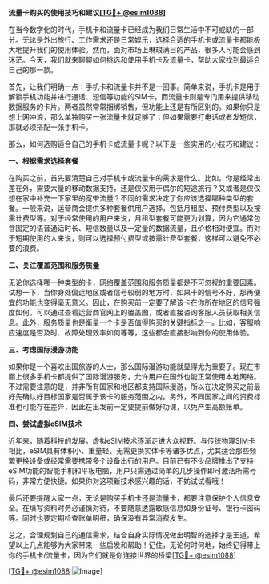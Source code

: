 **流量卡购买的使用技巧和建议[[TG💪+ @esim1088](https://t.me/s/esim1088)]**

在当今数字化的时代，手机卡和流量卡已经成为我们日常生活中不可或缺的一部分。无论是外出旅行、工作需求还是日常娱乐，选择合适的手机卡或流量卡都能极大地提升我们的使用体验。然而，面对市场上琳琅满目的产品，很多人可能会感到迷茫。今天，我们就来聊聊如何挑选和使用手机卡及流量卡，帮助大家找到最适合自己的那一款。

首先，让我们明确一点：手机卡和流量卡并不是一回事。简单来说，手机卡是用于解锁手机功能并进行通话、短信等功能的SIM卡，而流量卡则是专门用来提供移动数据服务的卡片。两者虽然常常捆绑销售，但功能上还是有所区别的。如果你只是想上网冲浪，那么单独购买一张流量卡就足够了；但如果需要打电话或者发短信，那就必须搭配一张手机卡。

那么，如何选购适合自己的手机卡或流量卡呢？以下是一些实用的小技巧和建议：

**一、根据需求选择套餐**

在购买之前，首先要清楚自己对手机卡或流量卡的需求是什么。比如，你是经常出差在外，需要大量的移动数据支持，还是仅仅用于偶尔的短途旅行？又或者是仅仅想在家中补充一下家里的宽带流量？不同的需求决定了你应该选择哪种类型的套餐。一般来说，运营商会提供多种套餐供用户选择，包括月租型、预付费型以及按需计费型等。对于经常使用的用户来说，月租型套餐可能更为划算，因为它通常包含固定的语音通话时长、短信数量以及一定量的数据流量，且价格相对便宜。而对于短期使用的人来说，则可以选择预付费型或按需计费型套餐，这样可以避免不必要的浪费。

**二、关注覆盖范围和服务质量**

无论你选择哪一种类型的卡，网络覆盖范围和服务质量都是不可忽视的重要因素。试想一下，当你身处偏远地区或者信号较弱的地方时，如果卡的信号不好，那再便宜的功能也变得毫无意义。因此，在购买前一定要了解该卡在你所在地区的信号强度如何。可以通过查看运营商官网上的覆盖图，或者直接咨询客服人员获取相关信息。此外，服务质量也是衡量一个卡是否值得购买的关键指标之一。比如，客服响应速度是否及时、故障处理效率如何等等，这些都会直接影响到你的使用体验。

**三、考虑国际漫游功能**

如果你是一个喜欢出国旅游的人士，那么国际漫游功能就显得尤为重要了。现在市面上很多手机卡都提供了国际漫游服务，允许用户在国外也能正常使用本地网络。不过需要注意的是，并非所有国家和地区都支持国际漫游，所以在决定购买之前最好先确认好目标国家是否属于该卡的服务范围之内。另外，不同国家之间的资费标准也可能存在差异，因此在出发前一定要提前做好功课，以免产生高额账单。

**四、尝试虚拟eSIM技术**

近年来，随着科技的发展，虚拟eSIM技术逐渐走进大众视野。与传统物理SIM卡相比，eSIM具有体积小、重量轻、无需更换实体卡等诸多优点，尤其适合那些频繁更换设备或经常需要携带多个设备出行的用户。目前已有不少品牌推出了支持eSIM功能的智能手机和平板电脑，用户只需通过简单的几步操作即可激活所需号码，非常方便快捷。如果你对这项新技术感兴趣的话，不妨试试看哦！

最后还要提醒大家一点，无论是购买手机卡还是流量卡，都要注意保护个人信息安全。在填写资料时务必谨慎对待，不要随意透露敏感信息如身份证号、银行卡密码等。同时也要定期检查账单明细，确保没有异常消费发生。

总之，合理规划自己的通信需求，结合自身实际情况做出明智的选择才是王道。希望以上几点能够为大家带来一些启发和帮助！记住，无论何时何地，始终记得带上你的手机卡/流量卡，因为它们就是你连接世界的桥梁[[TG💪+ @esim1088](https://t.me/s/esim1088)] 

[[TG💪+ @esim1088](https://t.me/s/esim1088) ![Image](https://i.postimg.cc/4NQfJmqS/Snipaste-2025-05-13-00-14-12.png)]
